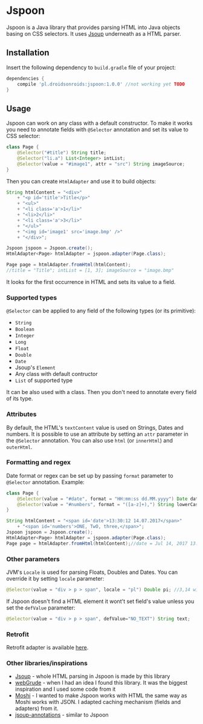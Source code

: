 # Jspoon
Jspoon is a Java library that provides parsing HTML into Java objects basing on CSS selectors. It uses [Jsoup][Jsoup] underneath as a HTML parser.

## Installation
Insert the following dependency to `build.gradle` file of your project:
```gradle
dependencies {
    compile 'pl.droidsonroids:jspoon:1.0.0' //not working yet TODO
}
```
## Usage
Jspoon can work on any class with a default constructor. To make it works you need to annotate fields with `@Selector` annotation and set its value to CSS selector:
```java
class Page {
    @Selector("#title") String title;
    @Selector("li.a") List<Integer> intList;
    @Selector(value = "#image1", attr = "src") String imageSource;
}
```
Then you can create `HtmlAdapter` and use it to build objects:
```java
String htmlContent = "<div>" 
    + "<p id='title'>Title</p>" 
    + "<ul>"
    + "<li class='a'>1</li>"
    + "<li>2</li>"
    + "<li class='a'>3</li>"
    + "</ul>"
    + "<img id='image1' src='image.bmp' />"
    + "</div>";

Jspoon jspoon = Jspoon.create();
HtmlAdapter<Page> htmlAdapter = jspoon.adapter(Page.class);

Page page = htmlAdapter.fromHtml(htmlContent);
//title = "Title"; intList = [1, 3]; imageSource = "image.bmp"
```
It looks for the first occurrence in HTML and sets its value to a field.

### Supported types
`@Selector` can be applied to any field of the following types (or its primitive):
* `String`
* `Boolean`
* `Integer`
* `Long`
* `Float`
* `Double`
* `Date`
* Jsoup's `Element`
* Any class with  default contructor
* `List` of supported type

It can be also used with a class. Then you don't need to annotate every field of its type.

### Attributes
By default, the HTML's `textContent` value is used on Strings, Dates and numbers. It is possible to use an attribute by setting an `attr` parameter in the `@Selector` annotation. You can also use `html` (or `innerHtml`) and `outerHtml`.

### Formatting and regex
Date format or regex can be set up by passing `format` parameter to `@Selector` annotation. Example:
```java
class Page {
    @Selector(value = "#date", format = "HH:mm:ss dd.MM.yyyy") Date date;
    @Selector(value = "#numbers", format = "([a-z]+),") String lowerCase;
}
```
```java
String htmlContent = "<span id='date'>13:30:12 14.07.2017</span>"
    + "<span id='numbers'>ONE, TwO, three,</span>";
Jspoon jspoon = Jspoon.create();
HtmlAdapter<Page> htmlAdapter = jspoon.adapter(Page.class);
Page page = htmlAdapter.fromHtml(htmlContent);//date = Jul 14, 2017 13:30:12; lowerCase = "three";
```

### Other parameters
JVM's `Locale` is used for parsing Floats, Doubles and Dates. You can override it by setting `locale` parameter:
```java
@Selector(value = "div > p > span", locale = "pl") Double pi; //3,14 will be parsed 
```
If Jspoon doesn't find a HTML element it wont't set field's value unless you set the `defValue` parameter:
```java
@Selector(value = "div > p > span", defValue="NO_TEXT") String text;
```

### Retrofit
Retrofit adapter is available [here][retrofit-converter].

### Other libraries/inspirations
* [Jsoup][Jsoup] - whole HTML parsing in Jspoon is made by this library
* [webGrude][webGrude] - when I had an idea I found this library. It was the biggest inspiration and I used some code from it
* [Moshi][Moshi] - I wanted to make Jspoon works with HTML the same way as Moshi works with JSON. I adapted caching mechanism (fields and adapters) from it.
* [jsoup-annotations][jsoup-annotations] - similar to Jspoon

[//]: #
   [Jsoup]: <https://jsoup.org/>
   [webGrude]: <https://github.com/beothorn/webGrude>
   [Moshi]: <https://github.com/square/moshi>
   [jsoup-annotations]: <https://github.com/fcannizzaro/jsoup-annotations>
   [retrofit-converter]: <https://github.com/DroidsOnRoids/Jspoon/tree/master/retrofit-converter-jspoon>
   
   
